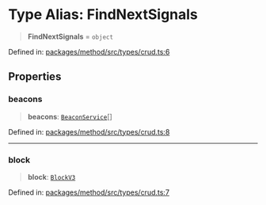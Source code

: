 # Type Alias: FindNextSignals

> **FindNextSignals** = `object`

Defined in: [packages/method/src/types/crud.ts:6](https://github.com/dcdpr/did-btcr2-js/blob/4a717493e735221d072999f212891939f4de3f23/packages/method/src/types/crud.ts#L6)

## Properties

### beacons

> **beacons**: [`BeaconService`](../interfaces/BeaconService.md)[]

Defined in: [packages/method/src/types/crud.ts:8](https://github.com/dcdpr/did-btcr2-js/blob/4a717493e735221d072999f212891939f4de3f23/packages/method/src/types/crud.ts#L8)

***

### block

> **block**: [`BlockV3`](../interfaces/BlockV3.md)

Defined in: [packages/method/src/types/crud.ts:7](https://github.com/dcdpr/did-btcr2-js/blob/4a717493e735221d072999f212891939f4de3f23/packages/method/src/types/crud.ts#L7)
